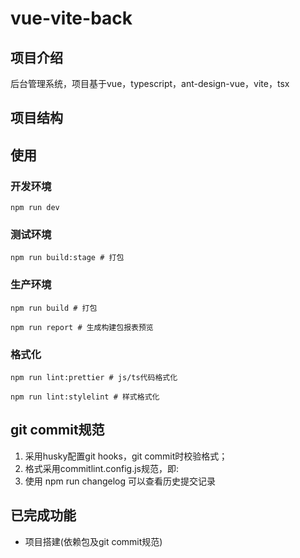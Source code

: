 # vue-vite-back

## 项目介绍

后台管理系统，项目基于vue，typescript，ant-design-vue，vite，tsx

## 项目结构

## 使用

### 开发环境

```
npm run dev
```

### 测试环境

```
npm run build:stage # 打包
```

### 生产环境

```
npm run build # 打包

npm run report # 生成构建包报表预览
```

### 格式化

```
npm run lint:prettier # js/ts代码格式化

npm run lint:stylelint # 样式格式化
```

## git commit规范

1. 采用husky配置git hooks，git commit时校验格式；
2. 格式采用commitlint.config.js规范，即<type>: <description>
3. 使用 npm run changelog 可以查看历史提交记录

## 已完成功能

- 项目搭建(依赖包及git commit规范)
